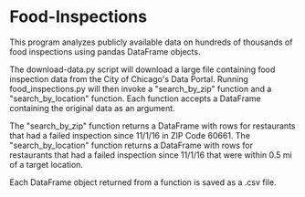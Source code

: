 # Food-Inspections

This program analyzes publicly available data on hundreds of thousands of food inspections using pandas DataFrame objects.

The download-data.py script will download a large file containing food inspection data from the City of Chicago's Data Portal.
Running food_inspections.py will then invoke a "search_by_zip" function and a "search_by_location" function.
Each function accepts a DataFrame containing the original data as an argument.

The "search_by_zip" function returns a DataFrame with rows for restaurants that had a failed inspection since 11/1/16 in ZIP Code 60661.
The "search_by_location" function returns a DataFrame with rows for restaurants that had a failed inspection since 11/1/16 that were within 0.5 mi of a target location.

Each DataFrame object returned from a function is saved as a .csv file.






